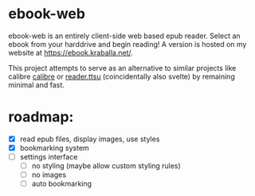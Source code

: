 # ebook-web 
ebook-web is an entirely client-side web based epub reader. Select an ebook from your harddrive and begin reading! A version is hosted on my website at https://ebook.kraballa.net/.

This project attempts to serve as an alternative to similar projects like calibre [calibre](https://github.com/kovidgoyal/calibre) or [reader.ttsu](https://github.com/ttu-ttu/ebook-reader) (coincidentally also svelte) by remaining minimal and fast.

# roadmap:
- [x] read epub files, display images, use styles
- [x] bookmarking system
- [ ] settings interface
    - [ ] no styling (maybe allow custom styling rules)
    - [ ] no images
    - [ ] auto bookmarking
